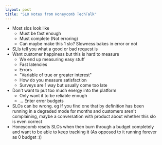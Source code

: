 ```yaml
---
layout: post
title: "SLO Notes from Honeycomb TechTalk"
---
```


- Most slos look like
    - Must be fast enough
    - Must complete (Not erroring)
    - Can maybe make this 1 slo? Slowness bakes in error or not
- SLIs tell you what a good or bad request is
- Want customer happiness but this is hard to measure
    - We end up measuring easy stuff
    - Fast latencies
    - Errors
    - "Variable of true or greater interest"
    - How do you measure satisfaction
    - Surveys are 1 way but usually come too late
- Don't want to put too much energy into the platform
    - Only want it to be reliable enough
    - ... Enter error budgets
- SLOs can be wrong. eg If you find one that by definition has been running in a degraded mode for months and customers aren't complaining, maybe a conversation with product about whether this slo is even correct
- Honeycomb resets SLOs when then burn through a budget completely and want to be able to keep tracking it (As opposed to it running forever as 0 budget :))

